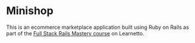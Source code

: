 # Minishop

This is an ecommerce marketplace application built using Ruby on Rails as part of the [Full Stack Rails Mastery course](https://learnetto.com/users/hrishio/courses/full-stack-rails-mastery?utm_source=github&utm_medium=minishop) on Learnetto.

